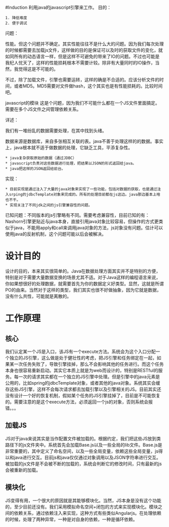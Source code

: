 #Induction
利用java的javascript引擎来工作。
目的：

	1. 降低难度
	2. 便于调试

问题：

性能。但这个问题并不确定。其实性能往往不是什么大的问题。因为我们每次处理的时候都需要去加载js文件，这样做的目的是保证可以及时的获取文件的变化，就如同所有的动态语言一样，但是这样不可避免的带来了IO的问题。不过也可能是我杞人忧天了，这样的性能损耗根本不需要计较。除非有大量同时的IO操作，当然，我觉得这是不可能的。

不过，除了加载文件，引擎也需要运转，这样的确是不合适的。应该分析文件的时间，或者MD5。MD5需要对文件做hash，这个其实也是有性能损耗的。比较时间吧。

javascript的模块  这是个问题，因为我们不可能什么都在一个JS文件里面搞定。需要在多个JS文件之间管理依赖关系。


详述：

我们有一堆纷乱的数据需要处理，在其中找到头绪。

数据来源是数据库，来自多张相互关联的表。java不善于处理这样的的数据。事实上，java根本就不适于做数据的处理，它缺乏工具，平添复杂性。


	* java复杂获取原始的数据（通过JDBC）
	* javascript负责对这些数据进行处理，把结果以JSON的形式返回给java。
	* java把这样的JSON返回给前台。

实现：

	* 目前实现是通过注入了大量的java对象来实现了一些功能，包括对数据的获取，也是通过注入srping的jdbcTemplate对象来完成的。所有的处理目前都在js这边。java那边基本上啥也不干。
	* 实现关注了不同jdk之间的js引擎兼容性的问题。



已知问题：不同版本的js引擎略有不同。需要考虑兼容性，目前已知的有：Nashorn引擎更贴近与java本身，直接引用java对象比较容易，但操作的方式更类似于java，不能用apply和call来调用java对象的方法，js对象没有问题。估计可以使用java的反射机制，这个问题可能以后会被解决。

设计目的
=======
设计的目的，本来其实很简单的。Java在数据处理方面其实并不是特别的方便，特别是对于需要大量数据变换的场景尤其不适。对于Java这样的编程语言来说，你如果想很好的处理数据，就需要首先为你的数据定义好类型。显然，这就是所谓PO的由来。当然对于这样的类型，我们其实也很不好做抽象，因为它就是数据，没有什么共性，可能就是离散的。

工作原理
=======

核心
-----
我们认定某一个JS是入口，该JS有一个execute方法。系统会为这个入口分配一个独立的JS引擎，这么做是处于健壮性的考虑，把JS引擎和任务绑定在一起，如果某一次任务失败了，导致引擎挂掉，那么不会影响其他的任务进行。而这个任务本身也很容易重新启动。其实它本质上就是为web而设计的，特别是RESTful的服务。每一次的请求其实都在一个独立的JS引擎中处理。但是引擎中的java元素是公用的，比如spring的jdbcTemplate对象，或者其他的java对象。系统其实会缓存这些JS引擎，这样不会每次请求都去加载引擎以及引擎相关的JS。目前其实还没有设计一个好的恢复机制，假如某个任务的JS引擎挂掉了，目前是不可能恢复的。需要注意的是这个execute方法，必须返回一个js的对象，否则系统会报错。。。

加载JS
------
JS对于java来说其实是当作配置文件被加载的。根据约定，我们把这些JS放到类路径下的js文件夹中。系统首先会加载Base.js以及一些全局的lib文件。Base.js是非常重要的，其中定义了命名空间，以及一些全局变量，依赖这些全局变量，js得以和java进行交互。目前js和java仅仅通过对象调用以及JSON字符串进行交互。被加载的js文件是不会被不断的加载的，系统会判断它的修改时间，只有最新的js会被重新的加载。

模块化
-----
JS变得有用，一个很大的原因就是其能够模块化。当然，JS本身是没有这个功能的，至少目前还没有。我们采用模拟命名空间+闭包的方式来实现模块化。模块之间的依赖关系，通过依赖注入来实现，这种方式有些类似Angularjs。在处理依赖的时候，处理了两种异常，一种是对自身的依赖，一种是循环依赖。